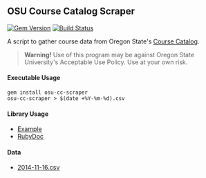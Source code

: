 ## OSU Course Catalog Scraper
[![Gem Version](https://badge.fury.io/rb/osu-cc-scraper.svg)](http://badge.fury.io/rb/osu-cc-scraper)
[![Build Status](https://travis-ci.org/jonahgeorge/osu-cc-scraper.svg?branch=master)](https://travis-ci.org/jonahgeorge/osu-cc-scraper)

A script to gather course data from Oregon State's [Course Catalog](http://catalog.oregonstate.edu/).

> **Warning!** Use of this program may be against Oregon State University's Acceptable Use Policy. Use at your own risk.

#### Executable Usage
```shell
gem install osu-cc-scraper
osu-cc-scraper > $(date +%Y-%m-%d).csv
```
#### Library Usage
- [Example](https://github.com/jonahgeorge/osu-cc-scraper/blob/master/bin/osu-cc-scraper)
- [RubyDoc](http://www.rubydoc.info/gems/osu-cc-scraper/)

#### Data
- [2014-11-16.csv](https://gist.github.com/jonahgeorge/ed765a708e09a3f88ab6)
